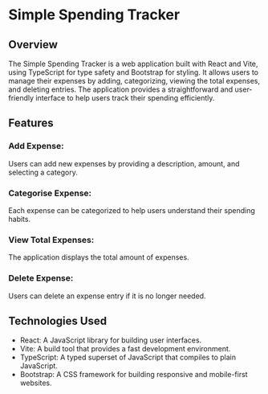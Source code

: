 # Simple Spending Tracker

## Overview

The Simple Spending Tracker is a web application built with React and Vite, using TypeScript for type safety and Bootstrap for styling. It allows users to manage their expenses by adding, categorizing, viewing the total expenses, and deleting entries. The application provides a straightforward and user-friendly interface to help users track their spending efficiently.

## Features

### Add Expense:

Users can add new expenses by providing a description, amount, and selecting a category.

### Categorise Expense:

Each expense can be categorized to help users understand their spending habits.

### View Total Expenses:

The application displays the total amount of expenses.

### Delete Expense:

Users can delete an expense entry if it is no longer needed.

## Technologies Used

- React: A JavaScript library for building user interfaces.
- Vite: A build tool that provides a fast development environment.
- TypeScript: A typed superset of JavaScript that compiles to plain JavaScript.
- Bootstrap: A CSS framework for building responsive and mobile-first websites.

